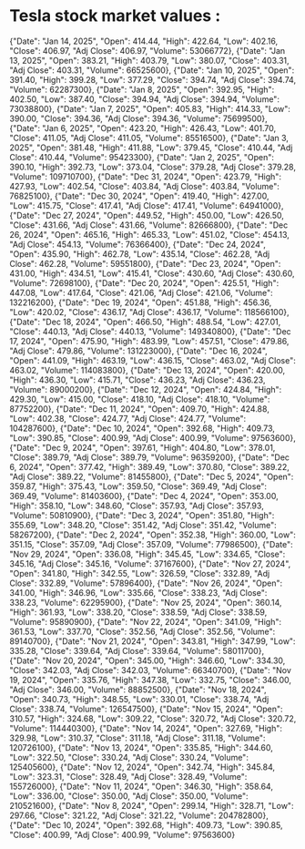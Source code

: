 # Tesla stock market values : 
  {"Date": "Jan 14, 2025", "Open": 414.44, "High": 422.64, "Low": 402.16, "Close": 406.97, "Adj Close": 406.97, "Volume": 53066772},
  {"Date": "Jan 13, 2025", "Open": 383.21, "High": 403.79, "Low": 380.07, "Close": 403.31, "Adj Close": 403.31, "Volume": 66525600},
  {"Date": "Jan 10, 2025", "Open": 391.40, "High": 399.28, "Low": 377.29, "Close": 394.74, "Adj Close": 394.74, "Volume": 62287300},
  {"Date": "Jan 8, 2025",  "Open": 392.95, "High": 402.50, "Low": 387.40, "Close": 394.94, "Adj Close": 394.94, "Volume": 73038800},
  {"Date": "Jan 7, 2025",  "Open": 405.83, "High": 414.33, "Low": 390.00, "Close": 394.36, "Adj Close": 394.36, "Volume": 75699500},
  {"Date": "Jan 6, 2025",  "Open": 423.20, "High": 426.43, "Low": 401.70, "Close": 411.05, "Adj Close": 411.05, "Volume": 85516500},
  {"Date": "Jan 3, 2025",  "Open": 381.48, "High": 411.88, "Low": 379.45, "Close": 410.44, "Adj Close": 410.44, "Volume": 95423300},
  {"Date": "Jan 2, 2025",  "Open": 390.10, "High": 392.73, "Low": 373.04, "Close": 379.28, "Adj Close": 379.28, "Volume": 109710700},
  {"Date": "Dec 31, 2024", "Open": 423.79, "High": 427.93, "Low": 402.54, "Close": 403.84, "Adj Close": 403.84, "Volume": 76825100},
  {"Date": "Dec 30, 2024", "Open": 419.40, "High": 427.00, "Low": 415.75, "Close": 417.41, "Adj Close": 417.41, "Volume": 64941000},
  {"Date": "Dec 27, 2024", "Open": 449.52, "High": 450.00, "Low": 426.50, "Close": 431.66, "Adj Close": 431.66, "Volume": 82666800},
  {"Date": "Dec 26, 2024", "Open": 465.16, "High": 465.33, "Low": 451.02, "Close": 454.13, "Adj Close": 454.13, "Volume": 76366400},
  {"Date": "Dec 24, 2024", "Open": 435.90, "High": 462.78, "Low": 435.14, "Close": 462.28, "Adj Close": 462.28, "Volume": 59551800},
  {"Date": "Dec 23, 2024", "Open": 431.00, "High": 434.51, "Low": 415.41, "Close": 430.60, "Adj Close": 430.60, "Volume": 72698100},
  {"Date": "Dec 20, 2024", "Open": 425.51, "High": 447.08, "Low": 417.64, "Close": 421.06, "Adj Close": 421.06, "Volume": 132216200},
  {"Date": "Dec 19, 2024", "Open": 451.88, "High": 456.36, "Low": 420.02, "Close": 436.17, "Adj Close": 436.17, "Volume": 118566100},
  {"Date": "Dec 18, 2024", "Open": 466.50, "High": 488.54, "Low": 427.01, "Close": 440.13, "Adj Close": 440.13, "Volume": 149340800},
  {"Date": "Dec 17, 2024", "Open": 475.90, "High": 483.99, "Low": 457.51, "Close": 479.86, "Adj Close": 479.86, "Volume": 131223000},
  {"Date": "Dec 16, 2024", "Open": 441.09, "High": 463.19, "Low": 436.15, "Close": 463.02, "Adj Close": 463.02, "Volume": 114083800},
  {"Date": "Dec 13, 2024", "Open": 420.00, "High": 436.30, "Low": 415.71, "Close": 436.23, "Adj Close": 436.23, "Volume": 89000200},
  {"Date": "Dec 12, 2024", "Open": 424.84, "High": 429.30, "Low": 415.00, "Close": 418.10, "Adj Close": 418.10, "Volume": 87752200},
  {"Date": "Dec 11, 2024", "Open": 409.70, "High": 424.88, "Low": 402.38, "Close": 424.77, "Adj Close": 424.77, "Volume": 104287600},
  {"Date": "Dec 10, 2024", "Open": 392.68, "High": 409.73, "Low": 390.85, "Close": 400.99, "Adj Close": 400.99, "Volume": 97563600},
  {"Date": "Dec 9, 2024", "Open": 397.61, "High": 404.80, "Low": 378.01, "Close": 389.79, "Adj Close": 389.79, "Volume": 96359200},
  {"Date": "Dec 6, 2024", "Open": 377.42, "High": 389.49, "Low": 370.80, "Close": 389.22, "Adj Close": 389.22, "Volume": 81455800},
  {"Date": "Dec 5, 2024", "Open": 359.87, "High": 375.43, "Low": 359.50, "Close": 369.49, "Adj Close": 369.49, "Volume": 81403600},
  {"Date": "Dec 4, 2024", "Open": 353.00, "High": 358.10, "Low": 348.60, "Close": 357.93, "Adj Close": 357.93, "Volume": 50810900},
  {"Date": "Dec 3, 2024", "Open": 351.80, "High": 355.69, "Low": 348.20, "Close": 351.42, "Adj Close": 351.42, "Volume": 58267200},
  {"Date": "Dec 2, 2024", "Open": 352.38, "High": 360.00, "Low": 351.15, "Close": 357.09, "Adj Close": 357.09, "Volume": 77986500},
  {"Date": "Nov 29, 2024", "Open": 336.08, "High": 345.45, "Low": 334.65, "Close": 345.16, "Adj Close": 345.16, "Volume": 37167600},
  {"Date": "Nov 27, 2024", "Open": 341.80, "High": 342.55, "Low": 326.59, "Close": 332.89, "Adj Close": 332.89, "Volume": 57896400},
  {"Date": "Nov 26, 2024", "Open": 341.00, "High": 346.96, "Low": 335.66, "Close": 338.23, "Adj Close": 338.23, "Volume": 62295900},
  {"Date": "Nov 25, 2024", "Open": 360.14, "High": 361.93, "Low": 338.20, "Close": 338.59, "Adj Close": 338.59, "Volume": 95890900},
  {"Date": "Nov 22, 2024", "Open": 341.09, "High": 361.53, "Low": 337.70, "Close": 352.56, "Adj Close": 352.56, "Volume": 89140700},
  {"Date": "Nov 21, 2024", "Open": 343.81, "High": 347.99, "Low": 335.28, "Close": 339.64, "Adj Close": 339.64, "Volume": 58011700},
  {"Date": "Nov 20, 2024", "Open": 345.00, "High": 346.60, "Low": 334.30, "Close": 342.03, "Adj Close": 342.03, "Volume": 66340700},
  {"Date": "Nov 19, 2024", "Open": 335.76, "High": 347.38, "Low": 332.75, "Close": 346.00, "Adj Close": 346.00, "Volume": 88852500},
  {"Date": "Nov 18, 2024", "Open": 340.73, "High": 348.55, "Low": 330.01, "Close": 338.74, "Adj Close": 338.74, "Volume": 126547500},
  {"Date": "Nov 15, 2024", "Open": 310.57, "High": 324.68, "Low": 309.22, "Close": 320.72, "Adj Close": 320.72, "Volume": 114440300},
  {"Date": "Nov 14, 2024", "Open": 327.69, "High": 329.98, "Low": 310.37, "Close": 311.18, "Adj Close": 311.18, "Volume": 120726100},
  {"Date": "Nov 13, 2024", "Open": 335.85, "High": 344.60, "Low": 322.50, "Close": 330.24, "Adj Close": 330.24, "Volume": 125405600},
  {"Date": "Nov 12, 2024", "Open": 342.74, "High": 345.84, "Low": 323.31, "Close": 328.49, "Adj Close": 328.49, "Volume": 155726000},
  {"Date": "Nov 11, 2024", "Open": 346.30, "High": 358.64, "Low": 336.00, "Close": 350.00, "Adj Close": 350.00, "Volume": 210521600},
  {"Date": "Nov 8, 2024", "Open": 299.14, "High": 328.71, "Low": 297.66, "Close": 321.22, "Adj Close": 321.22, "Volume": 204782800},
  {"Date": "Dec 10, 2024", "Open": 392.68, "High": 409.73, "Low": 390.85, "Close": 400.99, "Adj Close": 400.99, "Volume": 97563600}
